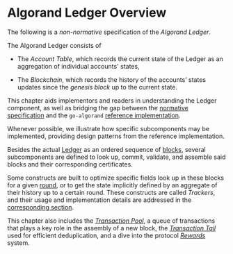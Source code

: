 # Algorand Ledger Overview

The following is a _non-normative_ specification of the _Algorand Ledger_.

The Algorand Ledger consists of

- The _Account Table_, which records the current state of the Ledger as an aggregation
of individual accounts' states,

- The _Blockchain_, which records the history of the accounts’ states updates since
the _genesis block_ up to the current state.

This chapter aids implementors and readers in understanding the Ledger component,
as well as bridging the gap between the [normative specification](ledger.md)
and the `go-algorand` [reference implementation](https://github.com/algorand/go-algorand).

Whenever possible, we illustrate how specific subcomponents may be implemented,
providing design patterns from the reference implementation.

Besides the actual [Ledger](ledger.md) as an ordered sequence of [blocks](ledger.md#blocks),
several subcomponents are defined to look up, commit, validate, and assemble said
blocks and their corresponding certificates.

Some constructs are built to optimize specific fields look up in these blocks for
a given [round](ledger.md#round), or to get the state implicitly defined by an
aggregate of their history up to a certain round. These constructs are called _Trackers_,
and their usage and implementation details are addressed in the [corresponding section](#./ledger-nn-trackers,md).

This chapter also includes the [_Transaction Pool_](#./ledger-nn-transaction-pool.md),
a queue of transactions that plays a key role in the assembly of a new block, the
[_Transaction Tail_](ledger-nn-transaction-tail.md) used for efficient deduplication,
and a dive into the protocol [_Rewards_](./ledger-nn-rewards.md) system.